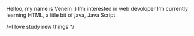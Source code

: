 Helloo, my name is Venem :)
I’m interested in web devoloper
I’m currently learning HTML, a litle bit of java, Java Script

/*I love study new things */

